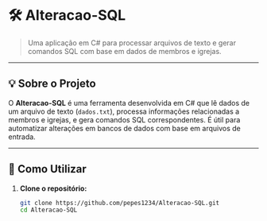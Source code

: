 # 🛠️ Alteracao-SQL

> Uma aplicação em C# para processar arquivos de texto e gerar comandos SQL com base em dados de membros e igrejas.

---

## 💡 Sobre o Projeto

O **Alteracao-SQL** é uma ferramenta desenvolvida em C# que lê dados de um arquivo de texto (`dados.txt`), processa informações relacionadas a membros e igrejas, e gera comandos SQL correspondentes. É útil para automatizar alterações em bancos de dados com base em arquivos de entrada.

---

## 🚀 Como Utilizar

1. **Clone o repositório:**

   ```bash
   git clone https://github.com/pepes1234/Alteracao-SQL.git
   cd Alteracao-SQL
